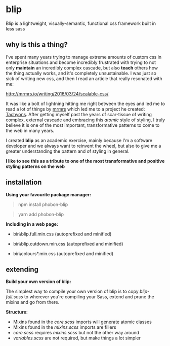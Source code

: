 # blip
Blip is a lightweight, visually-semantic, functional css framework built in ~~less~~ sass

## why is this a thing?
I've spent many years trying to manage extreme amounts of custom css in enterprise situations and become incredibly frustrated with trying to not only **maintain** an incredibly complex cascade, but also **teach** others how the thing actually works, and it's completely unsustainable. I was just so sick of writing new css, and then I read an article that really resonated with me:

http://mrmrs.io/writing/2016/03/24/scalable-css/

It was like a bolt of lightning hitting me right between the eyes and led me to read a lot of things by [mrmrs](https://twitter.com/mrmrs_) which led me to a project he created: [Tachyons](http://tachyons.io). After getting myself past the years of scar-tissue of writing complex, external cascade and embracing this _atomic_ style of styling, I truly believe it is one of the most important, transformative patterns to come to the web in many years.

I created **blip** as an academic exercise, mainly because I'm a software developer and we always want to reinvent the wheel, but also to give me a greater understanding the pattern and of styling in general. 

**I like to see this as a tribute to one of the most transformative and positive styling patterns on the web**

## installation

**Using your favourite package manager:**

> npm install phobon-blip

> yarn add phobon-blip

**Including in a web page:**

* bin\blip.full.min.css (autoprefixed and minified)
* bin\blip.cutdown.min.css (autoprefixed and minified)

* bin\colours\*.min.css (autoprefixed and minified)

## extending

**Build your own version of blip:**

The simplest way to compile your own version of blip is to copy _blip-full.scss_ to wherever you're compiling your Sass, extend and prune the mixins and go from there.

**Structure:**

* Mixins found in the _core.scss_ imports will generate atomic classes
* Mixins found in the _mixins.scss_ imports are fillers
* _core.scss_ requires _mixins.scss_ but not the other way around
* _variables.scss_ are not required, but make things a lot simpler

